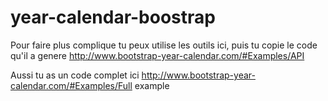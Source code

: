 # year-calendar-boostrap

Pour faire plus complique tu peux utilise les outils ici, puis tu copie le code qu'il a genere
http://www.bootstrap-year-calendar.com/#Examples/API

Aussi tu as un code complet ici
http://www.bootstrap-year-calendar.com/#Examples/Full example

